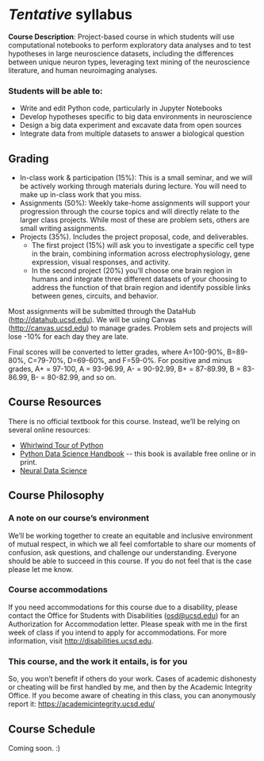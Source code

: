 # <i>Tentative</i> syllabus

<b>Course Description</b>: Project-based course in which students will use computational notebooks to perform exploratory data analyses and to test hypotheses in large neuroscience datasets, including the differences between unique neuron types, leveraging text mining of the neuroscience literature, and human neuroimaging analyses.

### Students will be able to:
* Write and edit Python code, particularly in Jupyter Notebooks
* Develop hypotheses specific to big data environments in neuroscience
* Design a big data experiment and excavate data from open sources
* Integrate data from multiple datasets to answer a biological question

## Grading
* In-class work & participation (15%): This is a small seminar, and we will be actively working through materials during lecture. You will need to make up in-class work that you miss.
* Assignments (50%): Weekly take-home assignments will support your progression through the course topics and will directly relate to the larger class projects. While most of these are problem sets, others are small writing assignments.
* Projects (35%). Includes the project proposal, code, and deliverables.
     * The first project (15%) will ask you to investigate a specific cell type in the brain, combining information across electrophysiology, gene expression, visual responses, and activity. 
     * In the second project (20%) you’ll choose one brain region in humans and integrate three different datasets of your choosing to address the function of that brain region and identify possible links between genes, circuits, and behavior. 

Most assignments will be submitted through the DataHub (http://datahub.ucsd.edu). We will be using Canvas (http://canvas.ucsd.edu) to manage grades. Problem sets and projects will lose -10% for each day they are late.

Final scores will be converted to letter grades, where A=100-90%, B=89-80%, C=79-70%, D=69-60%, and F=59-0%. For positive and minus grades, A+ = 97-100, A = 93-96.99, A- = 90-92.99, B+ = 87-89.99, B = 83-86.99, B- = 80-82.99, and so on.

## Course Resources
There is no official textbook for this course. Instead, we’ll be relying on several online resources:
* <a href="https://github.com/jakevdp/WhirlwindTourOfPython/ ">Whirlwind Tour of Python</a>
* <a href="https://jakevdp.github.io/PythonDataScienceHandbook/">Python Data Science Handbook</a> -- this book is available free online or in print.
* <a href="https://www.sciencedirect.com/book/9780128040430/neural-data-science">Neural Data Science</a>

## Course Philosophy
### A note on our course’s environment
We’ll be working together to create an equitable and inclusive environment of mutual respect, in which we all feel comfortable to share our moments of confusion, ask questions, and challenge our understanding. Everyone should be able to succeed in this course. If you do not feel that is the case please let me know.

### Course accommodations
If you need accommodations for this course due to a disability, please contact the Office for Students with Disabilities (osd@ucsd.edu) for an Authorization for Accommodation letter. Please speak with me in the first week of class if you intend to apply for accommodations. For more information, visit http://disabilities.ucsd.edu. 

### This course, and the work it entails, is for you
So, you won’t benefit if others do your work. Cases of academic dishonesty or cheating will be first handled by me, and then by the Academic Integrity Office. If you become aware of cheating in this class, you can anonymously report it: https://academicintegrity.ucsd.edu/

## Course Schedule
Coming soon. :)
